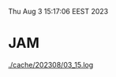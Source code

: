 Thu Aug  3 15:17:06 EEST 2023
# JAM
<a href='./cache/202308/03_15.log'>./cache/202308/03_15.log</a>

